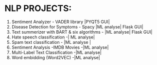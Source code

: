 # NLP PROJECTS:
1) Sentiment Analyzer - VADER library |PYQT5 GUI|
2) Disease Detection for Symptoms - Spacy |ML analyse| Flask GUI|
3) Text summerizer with BART & six algorithms -  |ML analyse| Flask GUI|
4) Hate speech classification -| ML analyse|
5) Spam text classification - |ML analyse |
6) Sentiment Analysis -IMDB Movies -|ML analyse|
7) Multi-Label Text Classification -|ML analyse|
8) Word embidding (Word2VEC) -|ML analyse|
